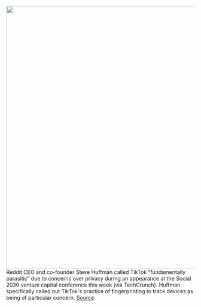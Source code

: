 <img src='https://cdn.vox-cdn.com/thumbor/cApFBQDHpsOluVzwNkshzIydGhI=/0x0:4724x2990/1200x800/filters:focal(1938x1329:2692x2083)/cdn.vox-cdn.com/uploads/chorus_image/image/66388540/871654416.jpg.0.jpg' width='700px' /><br/>
Reddit CEO and co-founder Steve Huffman called TikTok “fundamentally parasitic” due to concerns over privacy during an appearance at the Social 2030 venture capital conference this week (via TechCrunch). Huffman specifically called out TikTok's practice of fingerprinting to track devices as being of particular concern.
<a href='https://www.theverge.com/2020/2/27/21155845/reddit-ceo-steve-huffman-tiktok-privacy-concerns-spyware-fingerprinting-tracking-users'> Source <a/>